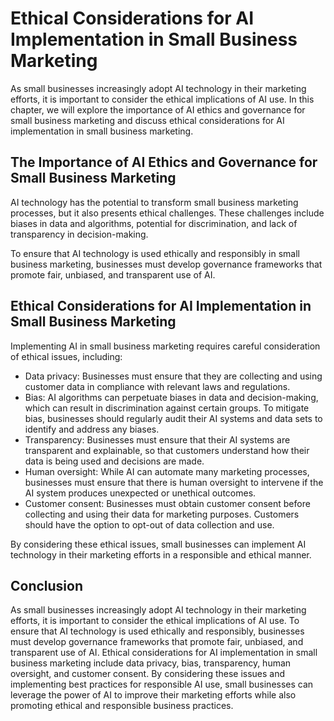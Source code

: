 Ethical Considerations for AI Implementation in Small Business Marketing
==========================================================================================================================================

As small businesses increasingly adopt AI technology in their marketing efforts, it is important to consider the ethical implications of AI use. In this chapter, we will explore the importance of AI ethics and governance for small business marketing and discuss ethical considerations for AI implementation in small business marketing.

The Importance of AI Ethics and Governance for Small Business Marketing
-----------------------------------------------------------------------

AI technology has the potential to transform small business marketing processes, but it also presents ethical challenges. These challenges include biases in data and algorithms, potential for discrimination, and lack of transparency in decision-making.

To ensure that AI technology is used ethically and responsibly in small business marketing, businesses must develop governance frameworks that promote fair, unbiased, and transparent use of AI.

Ethical Considerations for AI Implementation in Small Business Marketing
------------------------------------------------------------------------

Implementing AI in small business marketing requires careful consideration of ethical issues, including:

* Data privacy: Businesses must ensure that they are collecting and using customer data in compliance with relevant laws and regulations.
* Bias: AI algorithms can perpetuate biases in data and decision-making, which can result in discrimination against certain groups. To mitigate bias, businesses should regularly audit their AI systems and data sets to identify and address any biases.
* Transparency: Businesses must ensure that their AI systems are transparent and explainable, so that customers understand how their data is being used and decisions are made.
* Human oversight: While AI can automate many marketing processes, businesses must ensure that there is human oversight to intervene if the AI system produces unexpected or unethical outcomes.
* Customer consent: Businesses must obtain customer consent before collecting and using their data for marketing purposes. Customers should have the option to opt-out of data collection and use.

By considering these ethical issues, small businesses can implement AI technology in their marketing efforts in a responsible and ethical manner.

Conclusion
----------

As small businesses increasingly adopt AI technology in their marketing efforts, it is important to consider the ethical implications of AI use. To ensure that AI technology is used ethically and responsibly, businesses must develop governance frameworks that promote fair, unbiased, and transparent use of AI. Ethical considerations for AI implementation in small business marketing include data privacy, bias, transparency, human oversight, and customer consent. By considering these issues and implementing best practices for responsible AI use, small businesses can leverage the power of AI to improve their marketing efforts while also promoting ethical and responsible business practices.
